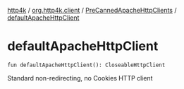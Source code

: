 [http4k](../../index.md) / [org.http4k.client](../index.md) / [PreCannedApacheHttpClients](index.md) / [defaultApacheHttpClient](./default-apache-http-client.md)

# defaultApacheHttpClient

`fun defaultApacheHttpClient(): CloseableHttpClient`

Standard non-redirecting, no Cookies HTTP client

